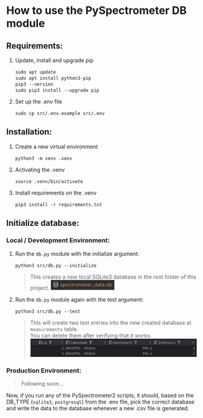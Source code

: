 # How to use the PySpectrometer DB module
   ## Requirements:
   1. Update, install and upgrade pip
      ```shell
      sudo apt update
      sudo apt install python3-pip
      pip3 --version
      sudo pip3 install --upgrade pip
      ```
   2. Set up the .env file
      ```shell
      sudo cp src/.env.example src/.env
      ```

   ## Installation:
   1. Create a new virtual environment
       ```shell
       python3 -m venv .venv
       ```
   2. Activating the .venv
      ```shell
      source .venv/bin/activate
      ```
   3. Install requirements on the .venv
      ```shell
      pip3 install -r requirements.txt
      ```

   ## Initialize database:
   ### Local / Development Environment:
   1. Run the `db.py` module with the initialize argument:
      ```shell
      python3 src/db.py --initialize
      ```
      > This creates a new local SQLite3 database in the root folder of this project.
      ![db_file.png](media/db_file.png)
   2. Run the `db.py` module again with the test argument:
      ```shell
      python3 src/db.py --test
      ```
      > This will create two test entries into the new created database at `measurements` table.  
      You can delete them after verifying that it works.  
      ![db_test_entries.png](media/db_test_entries.png)
   ### Production Environment:
   > Following soon...

Now, if you run any of the PySpectrometer2 scripts, it should, based on the DB_TYPE (`sqlite3`, `postgresql`) from the .env 
file, pick the correct database and write the data to the database whenever a new .csv file is generated.

